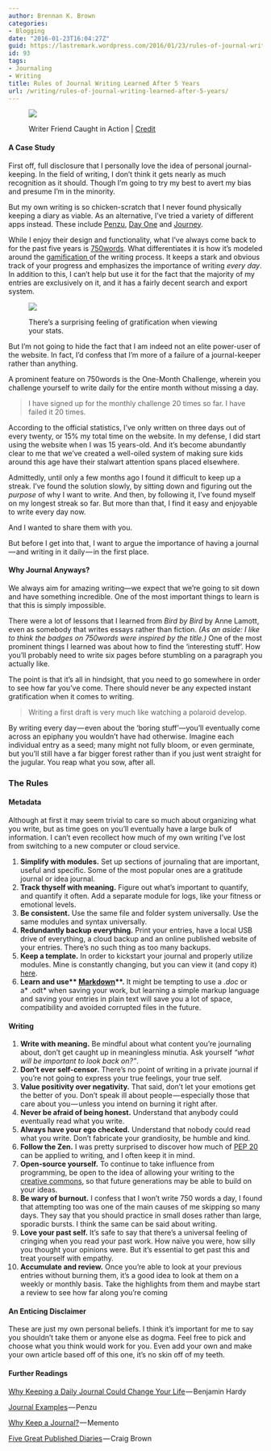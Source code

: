 ```yaml
---
author: Brennan K. Brown
categories:
- Blogging
date: "2016-01-23T16:04:27Z"
guid: https://lastremark.wordpress.com/2016/01/23/rules-of-journal-writing-learned-after-5-years/
id: 93
tags:
- Journaling
- Writing
title: Rules of Journal Writing Learned After 5 Years
url: /writing/rules-of-journal-writing-learned-after-5-years/
---
```


<figure class="wp-caption">

<img data-width="4272" data-height="2848" src="https://cdn-images-1.medium.com/max/2560/1*eAXPyxpGwlXIqYyJvTEt3w.jpeg" /> <figcaption class="wp-caption-text">Writer Friend Caught in Action | <a href="https://www.flickr.com/photos/iamroco/6880096005" target="_blank" rel="noopener noreferrer">Credit</a></figcaption></figure>

#### A Case Study

<span>F</span>irst off, full disclosure that I personally love the idea of personal journal-keeping. In the field of writing, I don’t think it gets nearly as much recognition as it should. Though I’m going to try my best to avert my bias and presume I’m in the minority.

But my own writing is so chicken-scratch that I never found physically keeping a diary as viable. As an alternative, I’ve tried a variety of different apps instead. These include <a href="https://penzu.com" target="_blank" rel="noopener noreferrer">Penzu</a>, <a href="http://dayoneapp.com/" target="_blank" rel="noopener noreferrer">Day One</a> and <a href="http://2appstudio.com/journey/web/" target="_blank" rel="noopener noreferrer">Journey</a>.

<!--more-->

While I enjoy their design and functionality, what I’ve always come back to for the past five years is <a href="http://750words.com/" target="_blank" rel="noopener noreferrer">750words</a>. What differentiates it is how it’s modeled around the <a href="https://badgeville.com/wiki/Gamification" target="_blank" rel="noopener noreferrer">gamification </a>of the writing process. It keeps a stark and obvious track of your progress and emphasizes the importance of writing _every day_. In addition to this, I can’t help but use it for the fact that the majority of my entries are exclusively on it, and it has a fairly decent search and export system.

<figure class="wp-caption">

<img data-width="736" data-height="784" src="https://cdn-images-1.medium.com/max/800/1*S44lZ3M5rINNKoTQ6Roj8Q.png" /> <figcaption class="wp-caption-text">There’s a surprising feeling of gratification when viewing your stats.</figcaption></figure>

But I’m not going to hide the fact that I am indeed not an elite power-user of the website. In fact, I’d confess that I’m more of a failure of a journal-keeper rather than anything.

A prominent feature on 750words is the One-Month Challenge, wherein you challenge yourself to write daily for the entire month without missing a day.

> I have signed up for the monthly challenge 20 times so far. I have failed it 20 times.

According to the official statistics, I’ve only written on three days out of every twenty, or 15% my total time on the website. In my defense, I did start using the website when I was 15 years-old. And it’s become abundantly clear to me that we’ve created a well-oiled system of making sure kids around this age have their stalwart attention spans placed elsewhere.

Admittedly, until only a few months ago I found it difficult to keep up a streak. I’ve found the solution slowly, by sitting down and figuring out the _purpose_ of why I want to write. And then, by following it, I’ve found myself on my longest streak so far. But more than that, I find it easy and enjoyable to write every day now.

And I wanted to share them with you.

But before I get into that, I want to argue the importance of having a journal — and writing in it daily — in the first place.

#### Why Journal Anyways?

We always aim for amazing writing—we expect that we’re going to sit down and have something incredible. One of the most important things to learn is that this is simply impossible.

There were a lot of lessons that I learned from _Bird by Bird_ by Anne Lamott, even as somebody that writes essays rather than fiction. _(As an aside: I like to think the badges on 750words were inspired by the title.)_ One of the most prominent things I learned was about how to find the ‘interesting stuff’. How you’ll probably need to write six pages before stumbling on a paragraph you actually like.

The point is that it’s all in hindsight, that you need to go somewhere in order to see how far you’ve come. There should never be any expected instant gratification when it comes to writing.

> Writing a first draft is very much like watching a polaroid develop.

By writing every day — even about the ‘boring stuff’—you’ll eventually come across an epiphany you wouldn’t have had otherwise. Imagine each individual entry as a seed; many might not fully bloom, or even germinate, but you’ll still have a far bigger forest rather than if you just went straight for the jugular. You reap what you sow, after all.

### The Rules

#### Metadata

Although at first it may seem trivial to care so much about organizing what you write, but as time goes on you’ll eventually have a large bulk of information. I can’t even recollect how much of my own writing I’ve lost from switching to a new computer or cloud service.

1. <b>Simplify with modules.</b> Set up sections of journaling that are important, useful and specific. Some of the most popular ones are a gratitude journal or idea journal.
2. <b>Track thyself with meaning.</b> Figure out what’s important to quantify, and quantify it often. Add a separate module for logs, like your fitness or emotional levels.
3. <b>Be consistent.</b> Use the same file and folder system universally. Use the same modules and syntax universally.
4. <b>Redundantly backup everything.</b> Print your entries, have a local USB drive of everything, a cloud backup and an online published website of your entries. There’s no such thing as too many backups.
5. <b>Keep a template.</b> In order to kickstart your journal and properly utilize modules. Mine is constantly changing, but you can view it (and copy it) <a href="https://gist.github.com/brennanbrown/d35c80a84f35d5fa9fa6" target="_blank" rel="noopener noreferrer">here</a>.
6. <b>Learn and use** <a href="https://github.com/adam-p/markdown-here/wiki/Markdown-Cheatsheet" target="_blank" rel="noopener noreferrer"><strong>Markdown</strong></a>**.</b> It might be tempting to use a *.doc* or a* .odt* when saving your work, but learning a simple markup language and saving your entries in plain text will save you a lot of space, compatibility and avoided corrupted files in the future.

#### Writing

1. <b>Write with meaning.</b> Be mindful about what content you’re journaling about, don’t get caught up in meaningless minutia. Ask yourself _“what will be important to look back on?”_.
2. <b>Don’t ever self-censor.</b> There’s no point of writing in a private journal if you’re not going to express your true feelings, your true self.
3. <b>Value positivity over negativity.</b> That said, don’t let your emotions get the better of you. Don’t speak ill about people — especially those that care about you — unless you intend on burning it right after.
4. <b>Never be afraid of being honest.</b> Understand that anybody could eventually read what you write.
5. <b>Always have your ego checked.</b> Understand that nobody could read what you write. Don’t fabricate your grandiosity, be humble and kind.
6. <b>Follow the Zen.</b> I was pretty surprised to discover how much of <a href="https://www.python.org/dev/peps/pep-0020/" target="_blank" rel="noopener noreferrer">PEP 20</a> can be applied to writing, and I often keep it in mind.
7. <b>Open-source yourself.</b> To continue to take influence from programming, be open to the idea of allowing your writing to the <a href="https://creativecommons.org/" target="_blank" rel="noopener noreferrer">creative commons</a>, so that future generations may be able to build on your ideas.
8. <b>Be wary of burnout.</b> I confess that I won’t write 750 words a day, I found that attempting too was one of the main causes of me skipping so many days. They say that you should practice in small doses rather than large, sporadic bursts. I think the same can be said about writing.
9. <b>Love your past self.</b> It’s safe to say that there’s a universal feeling of cringing when you read your past work. How naïve you were, how silly you thought your opinions were. But it’s essential to get past this and treat yourself with empathy.
10. <b>Accumulate and review.</b> Once you’re able to look at your previous entries without burning them, it’s a good idea to look at them on a weekly or monthly basis. Take the highlights from them and maybe start a review to see how far along you’re coming

#### An Enticing Disclaimer

These are just my own personal beliefs. I think it’s important for me to say you shouldn’t take them or anyone else as dogma. Feel free to pick and choose what you think would work for you. Even add your own and make your own article based off of this one, it’s no skin off of my teeth.

#### Further Readings

<a href="http://observer.com/2015/07/why-keeping-a-daily-journal-could-change-your-life/" target="_blank" rel="noopener noreferrer">Why Keeping a Daily Journal Could Change Your Life</a> — Benjamin Hardy

<a href="https://penzu.com/journal-examples" target="_blank" rel="noopener noreferrer">Journal Examples</a> — Penzu

<a href="http://momentoapp.com/why-journal" target="_blank" rel="noopener noreferrer">Why Keep a Journal?</a> — Memento

<a href="http://www.salon.com/2012/07/16/on_diaries_and_autobiography_salpart/" target="_blank" rel="noopener noreferrer">Five Great Published Diaries</a> — Craig Brown
